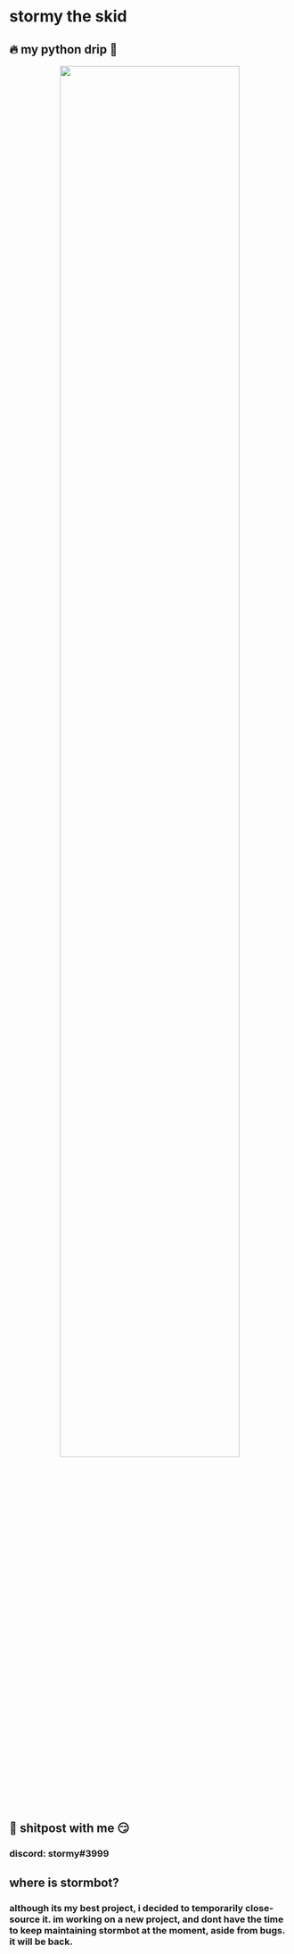 # stormy the skid
## 🔥 my python drip 🥶
<p align="center">
  <img width="80%" src="https://github-readme-stats.vercel.app/api/top-langs/?username=stormyhs&layout=compact&theme=blue-green">
</p>

## 💬 shitpost with me 😏
### discord: stormy#3999

## where is stormbot?
### although its my best project, i decided to temporarily close-source it. im working on a new project, and dont have the time to keep maintaining stormbot at the moment, aside from bugs. it will be back.
